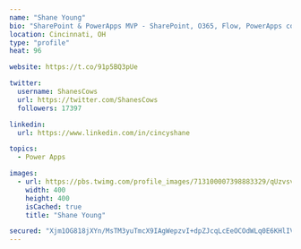 ```yaml
---
name: "Shane Young"
bio: "SharePoint & PowerApps MVP - SharePoint, O365, Flow, PowerApps consulting? @PowerApps911 | Pure Snark? You found it."
location: Cincinnati, OH
type: "profile"
heat: 96

website: https://t.co/91p5BQ3pUe

twitter:
  username: ShanesCows
  url: https://twitter.com/ShanesCows
  followers: 17397

linkedin:
  url: https://www.linkedin.com/in/cincyshane

topics:
  - Power Apps

images:
  - url: https://pbs.twimg.com/profile_images/713100007398883329/qUzvsvQ3_400x400.jpg
    width: 400
    height: 400
    isCached: true
    title: "Shane Young"

secured: "Xjm1OG818jXYn/MsTM3yuTmcX9IAgWepzvI+dpZJcqLcEeOCOdWLq0E6KHlIVrkEzwSBEGrmG+NjJMUupQtgwEcMl1m4I6v5KJB+RrA29I8hjsQxgk3SEQ+72DF6hl4sAO1nYqge4926Z5QcfJP+KYL3RKCyK5/xJPjRYBeSWuU0jDZuYRz5rnBiw1fCSNggpLDfGqpzp1VxHtsereFv88DijR2NBv57rsJXil1AWA3DMpuJgqU1MFT/HNMsPTYaVC4gADqs8skz4fzfsYo8DWo81C/3KsbvhXVSg3vuZ6rtUO/WL1nUYsaT0M3XAYmxAz3wQKWhh4ETLMztxUflAPxB/jPGGQj7PLa5cwKkPoZO720PYCuIvRWz+JMQ9Mg9ssf8Tk3Di4+sqoeAmq1gB/xmCSRsfAM9GYo4pRN9mXM=;wXjYfrpQx/+MrwtB/dvTzA=="
---
```


